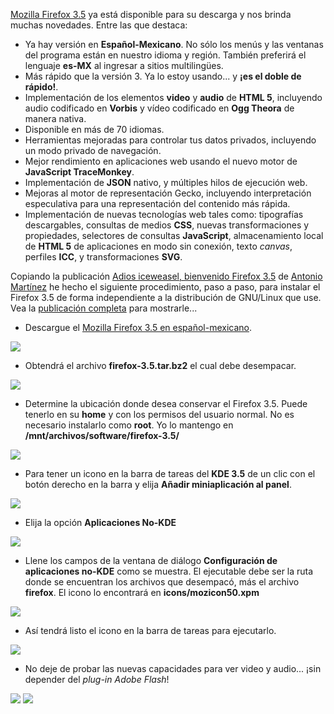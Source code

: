 
[Mozilla Firefox 3.5](http://es-mx.www.mozilla.com/es-MX/) ya está disponible para su descarga y nos brinda muchas novedades. Entre las que destaca:

* Ya hay versión en **Español-Mexicano**. No sólo los menús y las ventanas del programa están en nuestro idioma y región. También preferirá el lenguaje **es-MX** al ingresar a sitios multilingües.
* Más rápido que la versión 3. Ya lo estoy usando... y **¡es el doble de rápido!**.
* Implementación de los elementos **video** y **audio** de **HTML 5**, incluyendo audio codificado en **Vorbis** y vídeo codificado en **Ogg Theora** de manera nativa.
* Disponible en más de 70 idiomas.
* Herramientas mejoradas para controlar tus datos privados, incluyendo un modo privado de navegación.
* Mejor rendimiento en aplicaciones web usando el nuevo motor de **JavaScript TraceMonkey**.
* Implementación de **JSON** nativo, y múltiples hilos de ejecución web.
* Mejoras al motor de representación Gecko, incluyendo interpretación especulativa para una representación del contenido más rápida.
* Implementación de nuevas tecnologías web tales como: tipografías descargables, consultas de medios **CSS**, nuevas transformaciones y propiedades, selectores de consultas **JavaScript**, almacenamiento local de **HTML 5** de aplicaciones en modo sin conexión, texto _canvas_, perfiles **ICC**, y transformaciones **SVG**.

Copiando la publicación [Adios iceweasel, bienvenido Firefox 3.5](http://www.antoniomtz.org/?q=firefox-nuevo) de [Antonio Martínez](http://www.antoniomtz.org/) he hecho el siguiente procedimiento, paso a paso, para instalar el Firefox 3.5 de forma independiente a la distribución de GNU/Linux que use. Vea la [publicación completa](firefox-3.5.html) para mostrarle...

* Descargue el [Mozilla Firefox 3.5 en español-mexicano](http://es-mx.www.mozilla.com/es-MX/).

<a href="firefox-3.5/01-descarga.png"><img class="img-responsive" src="firefox-3.5/01-descarga-small.jpg"></a>

* Obtendrá el archivo **firefox-3.5.tar.bz2** el cual debe desempacar.

<a href="firefox-3.5/02-archivo-tar-gz.png"><img class="img-responsive" src="firefox-3.5/02-archivo-tar-gz-small.jpg"></a>

* Determine la ubicación donde desea conservar el Firefox 3.5. Puede tenerlo en su **home** y con los permisos del usuario normal. No es necesario instalarlo como **root**. Yo lo mantengo en **/mnt/archivos/software/firefox-3.5/**

<a href="firefox-3.5/03-contenido-del-directorio.png"><img class="img-responsive" src="firefox-3.5/03-contenido-del-directorio-small.jpg"></a>

* Para tener un icono en la barra de tareas del **KDE 3.5** de un clic con el botón derecho en la barra y elija **Añadir miniaplicación al panel**.

<img class="img-responsive" src="firefox-3.5/04-menu-contextual.png">

* Elija la opción **Aplicaciones No-KDE**

<img class="img-responsive" src="firefox-3.5/05-anadir-minaplicacion.png">

* Llene los campos de la ventana de diálogo **Configuración de aplicaciones no-KDE** como se muestra. El ejecutable debe ser la ruta donde se encuentran los archivos que desempacó, más el archivo **firefox**. El icono lo encontrará en **icons/mozicon50.xpm**

<img class="img-responsive" src="firefox-3.5/06-configuracion-de-miniaplicacion.png">

* Así tendrá listo el icono en la barra de tareas para ejecutarlo.

<img class="img-responsive" src="firefox-3.5/07-miniaplicacion-lista.png">

* No deje de probar las nuevas capacidades para ver video y audio... ¡sin depender del _plug-in_ *Adobe Flash*!

<a href="firefox-3.5/08-primera-corrida.jpg"><img class="img-responsive" src="firefox-3.5/08-primera-corrida-small.jpg"></a> <a href="firefox-3.5/09-video.jpg"><img class="img-responsive" src="firefox-3.5/09-video-small.jpg"></a>
